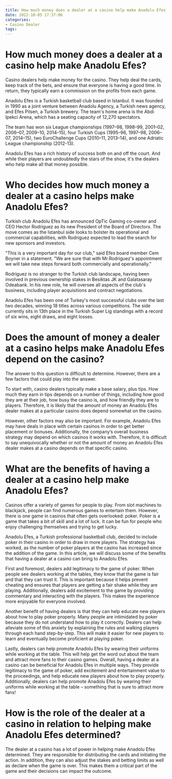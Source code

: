 ```yaml
---
title: How much money does a dealer at a casino help make Anadolu Efes 
date: 2022-10-05 17:37:06
categories:
- Casino Dealer
tags:
---
```



#  How much money does a dealer at a casino help make Anadolu Efes? 

Casino dealers help make money for the casino. They help deal the cards, keep track of the bets, and ensure that everyone is having a good time. In return, they typically earn a commission on the profits from each game.

Anadolu Efes is a Turkish basketball club based in Istanbul. It was founded in 1990 as a joint venture between Anadolu Agency, a Turkish news agency, and Efes Pilsen, a Turkish brewery. The team's home arena is the Abdi Ipekci Arena, which has a seating capacity of 12,270 spectators.

The team has won six League championships (1997–98, 1998–99, 2001–02, 2006–07, 2009–10, 2014–15), four Turkish Cups (1995–96, 1997–98, 2006–07, 2014–15), two EuroChallenge Cups (2010–11, 2013–14), and one Adriatic League championship (2012-13).

Anadolu Efes has a rich history of success both on and off the court. And while their players are undoubtedly the stars of the show, it's the dealers who help make all that money possible.

#  Who decides how much money a dealer at a casino helps make Anadolu Efes? 

Turkish club Anadolu Efes has announced OpTic Gaming co-owner and CEO Hector Rodriguez as its new President of the Board of Directors. The move comes as the Istanbul side looks to bolster its operational and commercial capabilities, with Rodriguez expected to lead the search for new sponsors and investors.

"This is a very important day for our club," said Efes board member Cem Boyner in a statement. "We are sure that with Mr.Rodriguez's appointment we will take new steps forward both commercially and operationally."

Rodriguez is no stranger to the Turkish club landscape, having been involved in previous ownership stakes in Besiktas JK and Galatasaray Odeabank. In his new role, he will oversee all aspects of the club's business, including player acquisitions and contract negotiations.

Anadolu Efes has been one of Turkey's most successful clubs over the last two decades, winning 18 titles across various competitions. The side currently sits in 13th place in the Turkish Super Lig standings with a record of six wins, eight draws, and eight losses.

#  Does the amount of money a dealer at a casino helps make Anadolu Efes depend on the casino? 

The answer to this question is difficult to determine. However, there are a few factors that could play into the answer.

To start with, casino dealers typically make a base salary, plus tips. How much they earn in tips depends on a number of things, including how good they are at their job, how busy the casino is, and how friendly they are to players. Therefore, it is likely that the amount of money an Anadolu Efes dealer makes at a particular casino does depend somewhat on the casino.

However, other factors may also be important. For example, Anadolu Efes may have deals in place with certain casinos in order to get better placement or bonuses. Additionally, the company’s overall business strategy may depend on which casinos it works with. Therefore, it is difficult to say unequivocally whether or not the amount of money an Anadolu Efes dealer makes at a casino depends on that specific casino.

#  What are the benefits of having a dealer at a casino help make Anadolu Efes? 

Casinos offer a variety of games for people to play. From slot machines to blackjack, people can find numerous games to entertain them. However, there is one game in casinos that often gets overlooked: poker. Poker is a game that takes a bit of skill and a lot of luck. It can be fun for people who enjoy challenging themselves and trying to get lucky.

Anadolu Efes, a Turkish professional basketball club, decided to include poker in their casino in order to draw in more players. The strategy has worked, as the number of poker players at the casino has increased since the addition of the game. In this article, we will discuss some of the benefits that having a dealer at a casino can bring to Anadolu Efes.

First and foremost, dealers add legitimacy to the game of poker. When people see dealers working at the tables, they know that the game is fair and that they can trust it. This is important because it helps prevent cheating and ensures that players are getting a fair shake while they are playing. Additionally, dealers add excitement to the game by providing commentary and interacting with the players. This makes the experience more enjoyable for everyone involved.

Another benefit of having dealers is that they can help educate new players about how to play poker properly. Many people are intimidated by poker because they do not understand how to play it correctly. Dealers can help alleviate some of this anxiety by explaining the rules and walking players through each hand step-by-step. This will make it easier for new players to learn and eventually become proficient at playing poker.

Lastly, dealers can help promote Anadolu Efes by wearing their uniforms while working at the table. This will help get the word out about the team and attract more fans to their casino games. Overall, having a dealer at a casino can be beneficial for Anadolu Efes in multiple ways. They provide legitimacy to the game of poker, add excitement and entertainment value to the proceedings, and help educate new players about how to play properly. Additionally, dealers can help promote Anadolu Efes by wearing their uniforms while working at the table – something that is sure to attract more fans!

#  How is the role of the dealer at a casino in relation to helping make Anadolu Efes determined?

The dealer at a casino has a lot of power in helping make Anadolu Efes determined. They are responsible for distributing the cards and initiating the action. In addition, they can also adjust the stakes and betting limits as well as declare when the game is over. This makes them a critical part of the game and their decisions can impact the outcome.
